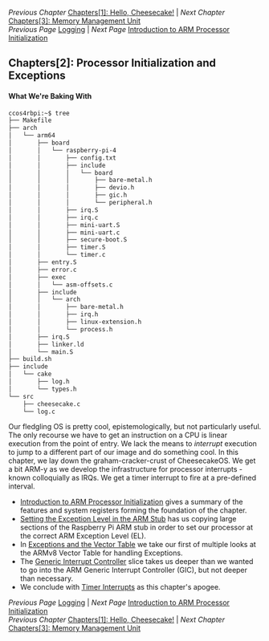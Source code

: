 *Previous Chapter* [Chapters[1]: Hello, Cheesecake!](../chapter01/chapter1.md)  |  *Next Chapter* [Chapters[3]: Memory Management Unit](../chapter03/chapter3.md)  
*Previous Page* [Logging](../chapter01/logging.md)  |  *Next Page* [Introduction to ARM Processor Initialization](arm-init.md)

## Chapters[2]: Processor Initialization and Exceptions

#### What We're Baking With

```bash
ccos4rbpi:~$ tree
├── Makefile
├── arch
│   └── arm64
│       ├── board
│       │   └── raspberry-pi-4
│       │       ├── config.txt
│       │       ├── include
│       │       │   └── board
│       │       │       ├── bare-metal.h
│       │       │       ├── devio.h
│       │       │       ├── gic.h
│       │       │       └── peripheral.h
│       │       ├── irq.S
│       │       ├── irq.c
│       │       ├── mini-uart.S
│       │       ├── mini-uart.c
│       │       ├── secure-boot.S
│       │       ├── timer.S
│       │       └── timer.c
│       ├── entry.S
│       ├── error.c
│       ├── exec
│       │   └── asm-offsets.c
│       ├── include
│       │   └── arch
│       │       ├── bare-metal.h
│       │       ├── irq.h
│       │       ├── linux-extension.h
│       │       └── process.h
│       ├── irq.S
│       ├── linker.ld
│       └── main.S
├── build.sh
├── include
│   └── cake
│       ├── log.h
│       └── types.h
└── src
    ├── cheesecake.c
    └── log.c
```

Our fledgling OS is pretty cool, epistemologically, but not particularly useful. The only recourse we have to get an instruction on a CPU is linear execution from the point of entry. We lack the means to _interrupt_ execution to jump to a different part of our image and do something cool. In this chapter, we lay down the graham-cracker-crust of CheesecakeOS. We get a bit ARM-y as we develop the infrastructure for processor interrupts - known colloquially as IRQs. We get a timer interrupt to fire at a pre-defined interval.

- [Introduction to ARM Processor Initialization](arm-init.md) gives a summary of the features and system registers forming the foundation of the chapter.
- [Setting the Exception Level in the ARM Stub](arm-stub.md) has us copying large sections of the Raspberry Pi ARM stub in order to set our processor at the correct ARM Exception Level (EL).
- In [Exceptions and the Vector Table](exception-vector-table.md) we take our first of multiple looks at the ARMv8 Vector Table for handling Exceptions.
- The [Generic Interrupt Controller](interrupt-controller.md) slice takes us deeper than we wanted to go into the ARM Generic Interrupt Controller (GIC), but not deeper than necessary.
- We conclude with [Timer Interrupts](timer-interrupts.md) as this chapter's apogee.

*Previous Page* [Logging](../chapter01/logging.md)  |  *Next Page* [Introduction to ARM Processor Initialization](arm-init.md)  
*Previous Chapter* [Chapters[1]: Hello, Cheesecake!](../chapter01/chapter1.md)  |  *Next Chapter* [Chapters[3]: Memory Management Unit](../chapter03/chapter3.md)
